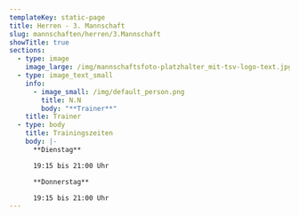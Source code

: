 ```yaml
---
templateKey: static-page
title: Herren - 3. Mannschaft
slug: mannschaften/herren/3.Mannschaft
showTitle: true
sections:
  - type: image
    image_large: /img/mannschaftsfoto-platzhalter_mit-tsv-logo-text.jpg
  - type: image_text_small
    info:
      - image_small: /img/default_person.png
        title: N.N
        body: "**Trainer**"
    title: Trainer
  - type: body
    title: Trainingszeiten
    body: |-
      **Dienstag**

      19:15 bis 21:00 Uhr

      **Donnerstag**

      19:15 bis 21:00 Uhr
---
```

